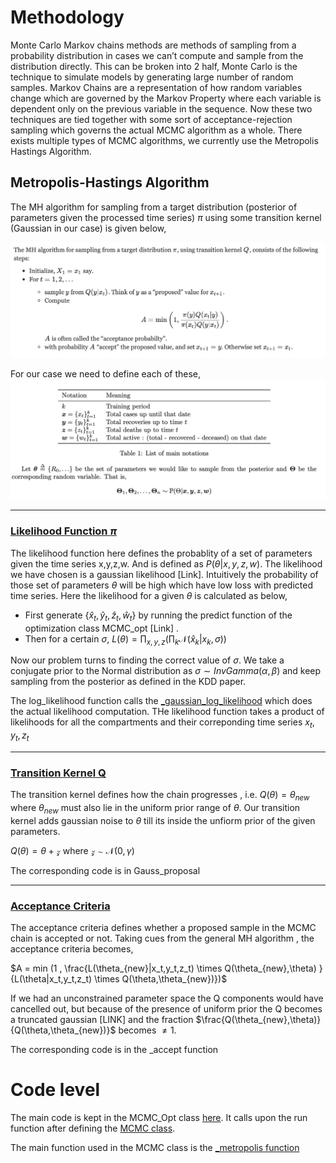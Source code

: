 # Methodology 

Monte Carlo Markov chains methods are methods of sampling from a probability distribution in cases we can’t compute and sample from the distribution directly. This can be broken into 2 half, Monte Carlo is the technique to simulate models by generating large number of random samples. Markov Chains are a representation of how random variables change which are governed by the Markov Property where each variable is dependent only on the previous variable in the sequence. Now these two techniques are tied together with some sort of acceptance-rejection sampling which governs the actual MCMC algorithm as a whole. There exists multiple types of MCMC algorithms, we currently use the Metropolis Hastings Algorithm. 

## Metropolis-Hastings Algorithm

The MH algorithm for sampling from a target distribution (posterior of parameters given the processed time series)  $\pi$ using some transition kernel (Gaussian in our case) is given below,

![](./figures/MH_algo.png)

For our case we need to define each of these,
![](./figures/definitions.png)

---

### [Likelihood Function $\pi$](https://github.com/WadhwaniAI/covid-modelling/blob/document/main/seir/uncertainty/mcmc.py/#L127)
The likelihood function here defines the probablity of a set of parameters given the time series x,y,z,w. And is defined as $P(\theta | x,y,z,w)$. The likelihood we have chosen is a gaussian likelihood [Link]. Intuitively the probability of those set of parameters $\theta$ will be high which have low loss with predicted time series.
Here the likelihood for a given $\theta$ is calculated as below,
- First generate $\{ \hat{x}_t,\hat{y}_t,\hat{z}_t,\hat{w}_t\}$ by running the predict function of the optimization class MCMC_opt [Link] .
- Then for a certain $\sigma$, $L(\theta)=\prod_{x,y,z}(\prod_k \mathcal{N}(\hat{x}_k|x_k,\sigma))$

Now our problem turns to finding the correct value of $\sigma$. We take a conjugate prior to the Normal distribution as $\sigma \sim InvGamma(\alpha,\beta)$ and keep sampling from the posterior as defined in the KDD paper.

The log_likelihood function calls the [_gaussian_log_likelihood](https://github.com/WadhwaniAI/covid-modelling/blob/document/main/seir/uncertainty/mcmc.py/#L109) which does the actual likelihood computation. THe likelihood function takes a product of likelihoods for all the compartments and their correponding time series $x_t,y_t,z_t$ 

---

### [Transition Kernel Q](https://github.com/WadhwaniAI/covid-modelling/blob/document/main/seir/uncertainty/mcmc.py/#L80)

The transition kernel defines how the chain progresses , i.e. $Q(\theta) = \theta_{new}$ where $\theta_{new}$ must also lie in the uniform prior range of $\theta$. Our transition kernel adds gaussian noise to $\theta$ till its inside the unfiorm prior of the given parameters. 

$Q(\theta) = \theta + \mathcal{z}$ where $\mathcal{z} \sim \mathcal{N}(0,\gamma)$

The corresponding code is in Gauss_proposal

---

### [Acceptance Criteria](https://github.com/WadhwaniAI/covid-modelling/blob/document/main/seir/uncertainty/mcmc.py/#L175)
The acceptance criteria defines whether a proposed sample in the MCMC chain is  accepted or not. Taking cues from the general MH algorithm , the acceptance criteria becomes,

$A = min (1 , \frac{L(\theta_{new}|x_t,y_t,z_t) \times Q(\theta_{new},\theta) }{L(\theta|x_t,y_t,z_t) \times Q(\theta,\theta_{new})})$


If we had an unconstrained parameter space the Q components would have cancelled out, but because of the presence of uniform prior the Q becomes a truncated gaussian [LINK] and the fraction $\frac{Q(\theta_{new},\theta)}{Q(\theta,\theta_{new})}$ becomes $\neq 1$. 

The corresponding code is in the _accept function




# Code level
The main code is kept in the MCMC_Opt class [here](../main/seir/optimisers/mcmc_opt.py). It calls upon the run function after defining the [MCMC class](../main/seir/uncertainty/mcmc.py). 

The main function used in the MCMC class is the [_metropolis function](https://github.com/WadhwaniAI/covid-modelling/blob/document/main/seir/uncertainty/mcmc.py/#L206)




